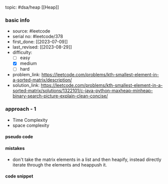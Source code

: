 topic: #dsa/heap [[Heap]]

### basic info
- source: #leetcode 
- serial no: #leetcode/378
- first_done: [[2023-07-09]]
- last_revised: [[2023-08-29]]
- difficulty:
	- [ ] easy
	- [x] medium
	- [ ] hard
- problem_link: https://leetcode.com/problems/kth-smallest-element-in-a-sorted-matrix/description/
- solution_link: https://leetcode.com/problems/kth-smallest-element-in-a-sorted-matrix/solutions/1322101/c-java-python-maxheap-minheap-binary-search-picture-explain-clean-concise/

### approach - 1
- Time Complexity
- space complexity

#### pseudo code

#### mistakes
- don't take the matrix elements in a list and then heapify, instead directly iterate through the elements and heappush it.
#### code snippet
```python

```